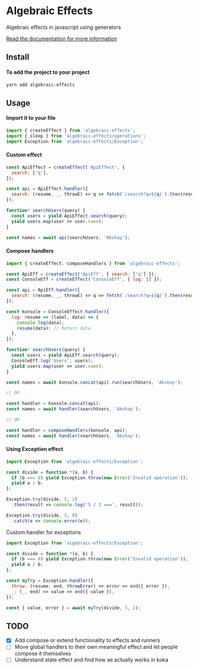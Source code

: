 
# Algebraic Effects
Algebraic effects in javascript using generators

<!-- [![CircleCI](https://img.shields.io/circleci/project/github/phenax/algebraic-effects/master.svg?style=for-the-badge)](https://circleci.com/gh/phenax/algebraic-effects) -->
<!-- [![npm bundle size (minified + gzip)](https://img.shields.io/bundlephobia/minzip/algebraic-effects.svg?style=for-the-badge)](https://www.npmjs.com/package/algebraic-effects) -->
<!-- [![Codecov](https://img.shields.io/codecov/c/github/phenax/algebraic-effects.svg?style=for-the-badge)](https://codecov.io/gh/phenax/algebraic-effects) -->


[Read the documentation for more information](https://github.com/phenax/algebraic-effects/tree/master/docs)

## Install

#### To add the project to your project
```bash
yarn add algebraic-effects
```

## Usage

#### Import it to your file
```js
import { createEffect } from 'algebraic-effects';
import { sleep } from 'algebraic-effects/operations';
import Exception from 'algebraic-effects/Exception';
```

#### Custom effect

```js
const ApiEffect = createEffect('ApiEffect', {
  search: ['q'],
});

const api = ApiEffect.handler({
  search: (resume, _, throwE) => q => fetch(`/search?q=${q}`).then(resume).catch(throwE),
});

function* searchUsers(query) {
  const users = yield ApiEffect.search(query);
  yield users.map(user => user.name);
}

const names = await api(searchUsers, 'Akshay');
```



#### Compose handlers

```js
import { createEffect, composeHandlers } from 'algebraic-effects';

const ApiEff = createEffect('ApiEff', { search: ['q'] });
const ConsoleEff = createEffect('ConsoleEff', { log: [] });

const api = ApiEff.handler({
  search: (resume, _, throwE) => q => fetch(`/search?q=${q}`).then(resume).catch(throwE),
});

const konsole = ConsoleEffect.handler({
  log: resume => (label, data) => {
    console.log(data);
    resume(data); // Return data
  },
});

function* searchUsers(query) {
  const users = yield ApiEff.search(query);
  ConsoleEff.log('Users', users);
  yield users.map(user => user.name);
}

const names = await konsole.concat(api).run(searchUsers, 'Akshay');

// OR

const handler = konsole.concat(api);
const names = await handler(searchUsers, 'Akshay');

// OR

const handler = composeHandlers(konsole, api);
const names = await handler(searchUsers, 'Akshay');
```



#### Using Exception effect

```js
import Exception from 'algebraic-effects/Exception';

const divide = function *(a, b) {
  if (b === 0) yield Exception.throw(new Error('Invalid operation'));
  yield a / b;
};

Exception.try(divide, 5, 2)
  .then(result => console.log('5 / 2 ===', result));

Exception.try(divide, 5, 0)
  .catch(e => console.error(e));
```

Custom handler for exceptions
```js
import Exception from 'algebraic-effects/Exception';

const divide = function *(a, b) {
  if (b === 0) yield Exception.throw(new Error('Invalid operation'));
  yield a / b;
};

const myTry = Exception.handler({
  throw: (resume, end, throwError) => error => end({ error }),
  _: (_, end) => value => end({ value }),
});

const { value, error } = await myTry(divide, 5, 2);
```


## TODO
- [x] Add compose or extend functionality to effects and runners
- [ ] Move global handlers to their own meaningful effect and let people compose it themselves
- [ ] Understand state effect and find how ae actually works in koka
